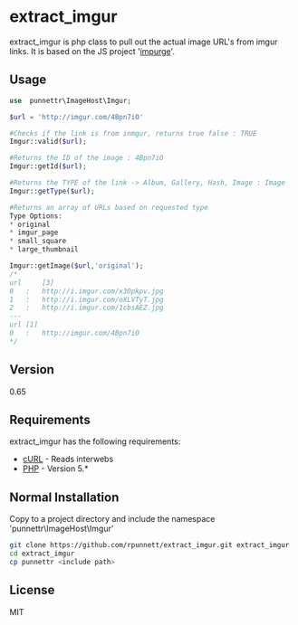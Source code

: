 extract_imgur
=========

extract_imgur is php class to pull out the actual image URL's from imgur links. It is based on the JS project '[impurge]'.


Usage
----
```php
use  punnettr\ImageHost\Imgur;

$url = 'http://imgur.com/4Bpn7iO'

#Checks if the link is from inmgur, returns true false : TRUE
Imgur::valid($url); 

#Returns the ID of the image : 4Bpn7iO
Imgur::getId($url); 

#Returns the TYPE of the link -> Album, Gallery, Hash, Image : Image
Imgur::getType($url); 

#Returns an array of URLs based on requested type
Type Options:
* original
* imgur_page
* small_square
* large_thumbnail

Imgur::getImage($url,'original');
/*
url		[3]
0   :   http://i.imgur.com/x3Opkpv.jpg
1   :   http://i.imgur.com/oXLVTyT.jpg
2   :	http://i.imgur.com/1cbsAEZ.jpg
---
url [1]
0   :	http://imgur.com/4Bpn7iO
*/
```

Version
----

0.65

Requirements
-----------

extract_imgur has the following requirements:

* [cURL] - Reads interwebs
* [PHP] - Version 5.*


Normal Installation
--------------
Copy to a project directory and include the namespace 'punnettr\ImageHost\Imgur'

```sh
git clone https://github.com/rpunnett/extract_imgur.git extract_imgur
cd extract_imgur
cp punnettr <include path>
```


License
----

MIT



[robert punnett]:https://github.com/rpunnett
[cURL]:http://curl.haxx.se/
[PHP]:http://php.net/
[impurge]:https://github.com/hortinstein/impurge
